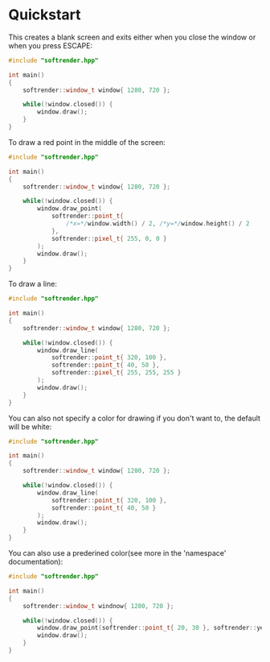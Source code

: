 # Quickstart

This creates a blank screen and exits either when you close the window or when
you press ESCAPE:
```cpp
#include "softrender.hpp"

int main()
{
    softrender::window_t window{ 1280, 720 };

    while(!window.closed()) {
        window.draw();
    }
}
```

To draw a red point in the middle of the screen:
```cpp
#include "softrender.hpp"

int main()
{
    softrender::window_t window{ 1280, 720 };

    while(!window.closed()) {
        window.draw_point(
            softrender::point_t{
                /*x=*/window.width() / 2, /*y=*/window.height() / 2
            },
            softrender::pixel_t{ 255, 0, 0 }
        );
        window.draw();
    }
}
```

To draw a line:
```cpp
#include "softrender.hpp"

int main()
{
    softrender::window_t window{ 1280, 720 };

    while(!window.closed()) {
        window.draw_line(
            softrender::point_t{ 320, 100 },
            softrender::point_t{ 40, 50 },
            softrender::pixel_t{ 255, 255, 255 }
        );
        window.draw();
    }
}
```

You can also not specify a color for drawing if you don't want to, the default
will be white:
```cpp
#include "softrender.hpp"

int main()
{
    softrender::window_t window{ 1280, 720 };

    while(!window.closed()) {
        window.draw_line(
            softrender::point_t{ 320, 100 },
            softrender::point_t{ 40, 50 }
        );
        window.draw();
    }
}
```

You can also use a prederined color(see more in the 'namespace' documentation):
```cpp
#include "softrender.hpp"

int main()
{
    softrender::window_t windnow{ 1280, 720 };

    while(!window.closed()) {
        window.draw_point(softrender::point_t{ 20, 30 }, softrender::yellow);
        window.draw();
    }
}
```
